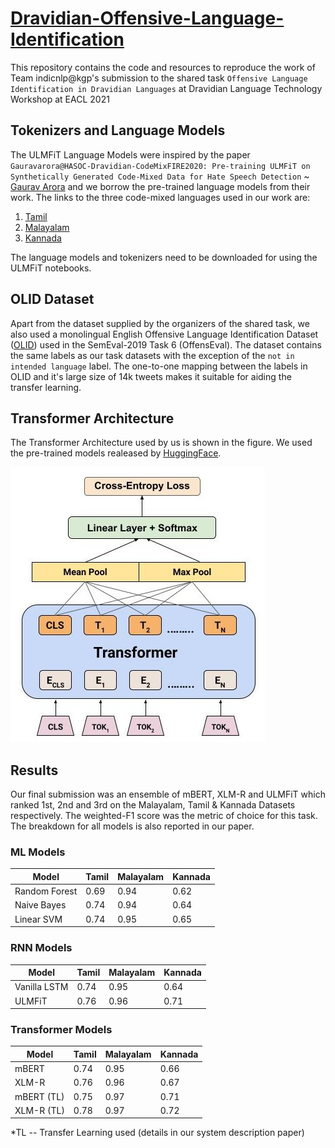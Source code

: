 # [Dravidian-Offensive-Language-Identification](https://arxiv.org/abs/2102.07150)

This repository contains the code and resources to reproduce the work of Team indicnlp@kgp's submission to the shared task ```Offensive Language Identification in Dravidian Languages``` at Dravidian Language Technology Workshop at EACL 2021

## Tokenizers and Language Models

The ULMFiT Language Models were inspired by the paper ```Gauravarora@HASOC-Dravidian-CodeMixFIRE2020: Pre-training ULMFiT on Synthetically
Generated Code-Mixed Data for Hate Speech
Detection``` ~ [Gaurav Arora](https://arxiv.org/pdf/2010.02094.pdf) and we borrow the pre-trained language models from their work. The links to the three code-mixed languages used in our work are:

1. [Tamil](https://github.com/goru001/nlp-for-tanglish)
2. [Malayalam](https://github.com/goru001/nlp-for-manglish)
3. [Kannada](https://github.com/goru001/nlp-for-kannada)

The language models and tokenizers need to be downloaded for using the ULMFiT notebooks.

## OLID Dataset

Apart from the dataset supplied by the organizers of the shared task, we also used a monolingual English Offensive Language Identification Dataset ([OLID](https://arxiv.org/pdf/1902.09666.pdf)) used in the SemEval-2019 Task 6 (OffensEval). The dataset contains the same labels as our task datasets with the exception of the ```not in intended language``` label. The one-to-one mapping between the labels in OLID and it's large size of 14k tweets makes it suitable for aiding the transfer learning.

## Transformer Architecture

The Transformer Architecture used by us is shown in the figure. We used the pre-trained models realeased by [HuggingFace](https://huggingface.co/transformers/pretrained_models.html).

![Transformer Architecture](https://github.com/kushal2000/Dravidian-Offensive-Language-Identification/blob/master/Transformer_Architecture.jpg)

## Results

Our final submission was an ensemble of mBERT, XLM-R and ULMFiT which ranked 1st, 2nd and 3rd on the Malayalam, Tamil & Kannada Datasets respectively. The weighted-F1 score was the metric of choice for this task. The breakdown for all models is also reported in our paper.

### ML Models

| Model         | Tamil | Malayalam | Kannada |
|---------------|-------|-----------|---------|
| Random Forest | 0.69  | 0.94      | 0.62    |
| Naive Bayes   | 0.74  | 0.94      | 0.64    |
| Linear SVM    | 0.74  | 0.95      | 0.65    |

### RNN Models

| Model        | Tamil | Malayalam | Kannada |
|--------------|-------|-----------|---------|
| Vanilla LSTM | 0.74  | 0.95      | 0.64    |
| ULMFiT       | 0.76  | 0.96      | 0.71    |

### Transformer Models

| Model      | Tamil | Malayalam | Kannada |
|------------|-------|-----------|---------|
| mBERT      | 0.74  | 0.95      | 0.66    |
| XLM-R      | 0.76  | 0.96      | 0.67    |
| mBERT (TL) | 0.75  | 0.97      | 0.71    |
| XLM-R (TL) | 0.78  | 0.97      | 0.72    |

*TL -- Transfer Learning used (details in our system description paper)


